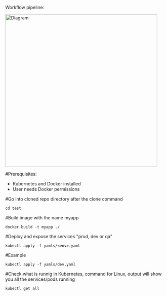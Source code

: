 Workflow pipeline:


<img width="480" alt="Diagram" src="https://user-images.githubusercontent.com/47504700/109980536-a2ffb280-7cc5-11eb-9b4a-61dd1a673a51.png">



#Prerequisites: 
- Kubernetes and Docker installed
- User needs Docker permissions

#Go into cloned repo directory after the clone command
```
cd test
```

#Build image with the name myapp
```
docker build -t myapp ./
```

#Deploy and expose the services "prod, dev or qa"
```
kubectl apply -f yamls/<env>.yaml
```

#Example
```
kubectl apply -f yamls/dev.yaml
```

#Check what is runnig in Kubernetes, command for Linux, output will show you all the services/pods running
```
kubectl get all
```
